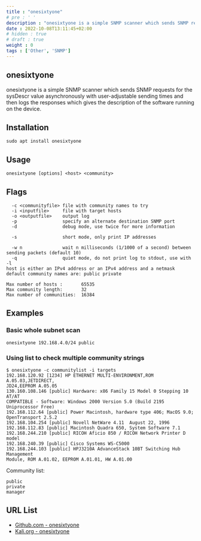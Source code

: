 ```yaml
---
title : "onesixtyone"
# pre : ' '
description : "onesixtyone is a simple SNMP scanner which sends SNMP requests for the sysDescr value asynchronously with user-adjustable sending times and then logs the responses which gives the description of the software running on the device."
date : 2022-10-08T13:11:45+02:00
# hidden : true
# draft : true
weight : 0
tags : ['Other', 'SNMP']
---
```


## onesixtyone

onesixtyone is a simple SNMP scanner which sends SNMP requests for the sysDescr value asynchronously with user-adjustable sending times and then logs the responses which gives the description of the software running on the device.

## Installation

```plain
sudo apt install onesixtyone
```

## Usage

```plain
onesixtyone [options] <host> <community>
```

## Flags

```plain
  -c <communityfile> file with community names to try
  -i <inputfile>     file with target hosts
  -o <outputfile>    output log
  -p                 specify an alternate destination SNMP port
  -d                 debug mode, use twice for more information

  -s                 short mode, only print IP addresses

  -w n               wait n milliseconds (1/1000 of a second) between sending packets (default 10)
  -q                 quiet mode, do not print log to stdout, use with -l
host is either an IPv4 address or an IPv4 address and a netmask
default community names are: public private

Max number of hosts :       65535
Max community length:       32
Max number of communities:  16384
```

## Examples

### Basic whole subnet scan

```plain
onesixtyone 192.168.4.0/24 public
```

### Using list to check multiple community strings

```plain
$ onesixtyone -c communitylist -i targets
192.168.120.92 [1234] HP ETHERNET MULTI-ENVIRONMENT,ROM A.05.03,JETDIRECT,
JD24,EEPROM A.05.05
130.160.108.146 [public] Hardware: x86 Family 15 Model 0 Stepping 10 AT/AT
COMPATIBLE - Software: Windows 2000 Version 5.0 (Build 2195 Uniprocessor Free)
192.168.112.64 [public] Power Macintosh, hardware type 406; MacOS 9.0;
OpenTransport 2.5.2
192.168.104.254 [public] Novell NetWare 4.11  August 22, 1996
192.168.112.83 [public] Macintosh Quadra 650, System Software 7.1
192.168.244.210 [public] RICOH Aficio 850 / RICOH Network Printer D model
192.168.240.39 [public] Cisco Systems WS-C5000
192.168.244.103 [public] HPJ3210A AdvanceStack 10BT Switching Hub Management
Module, ROM A.01.02, EEPROM A.01.01, HW A.01.00
```

Community list:

```plain
public
private
manager
```

## URL List

- [Github.com - onesixtyone](https://github.com/trailofbits/onesixtyone)
- [Kali.org - onesixtyone](https://www.kali.org/tools/onesixtyone/)
